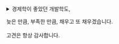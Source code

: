 <details>
<summary>경제학이 좋았던 개발학도,</summary>
</br>
협성대학교 금융보험학과 (2011/03 ~ 2011/06) </br>
병역 (2011/07 ~ 2013/04) </br>
세종대학교 경제통상학과 (2015/03 ~ 2019/02) </br>
SGI서울보증보험 인턴 (2017/12 ~ 2018/06) </br>
금융권 취업 준비기 (2019/03 ~ 2022/12) </br>
국비 지원 멀티캠퍼스 풀스택 개발자 과정 13회차 (2023/03 ~ )
</br>  
</details>

늦은 만큼, 부족한 만큼, 채우고 또 채우겠습니다. </br>
</br>
고견은 항상 감사합니다.
